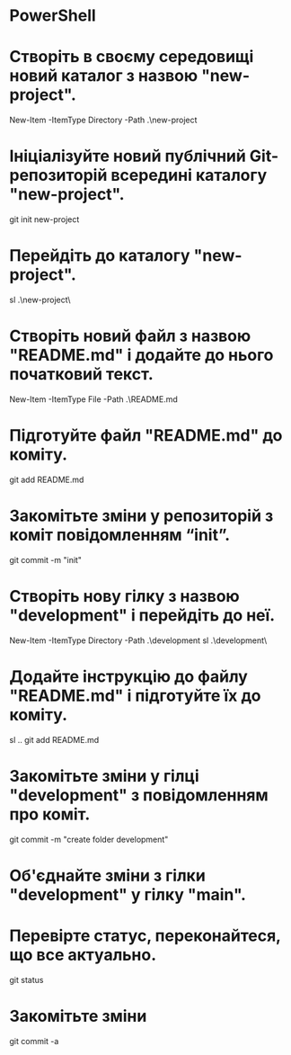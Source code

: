 # PowerShell

# Створіть в своєму середовищі новий каталог з назвою "new-project".
New-Item -ItemType Directory -Path .\new-project

# Ініціалізуйте новий публічний Git-репозиторій всередині каталогу "new-project".
git init new-project

# Перейдіть до каталогу "new-project".
sl .\new-project\

# Створіть новий файл з назвою "README.md" і додайте до нього початковий текст.
New-Item -ItemType File -Path .\README.md

# Підготуйте файл "README.md" до коміту.
git add README.md

# Закомітьте зміни у репозиторій з коміт повідомленням “init”.
git commit -m "init"

# Створіть нову гілку з назвою "development" і перейдіть до неї.
New-Item -ItemType Directory -Path .\development
sl .\development\

# Додайте інструкцію до файлу "README.md" і підготуйте їх до коміту.
sl ..
git add README.md

# Закомітьте зміни у гілці "development" з повідомленням про коміт.
git commit -m "create folder development"

# Об'єднайте зміни з гілки "development" у гілку "main".

# Перевірте статус, переконайтеся, що все актуально.
git status

# Закомітьте зміни
git commit -a